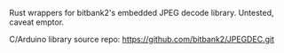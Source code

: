 Rust wrappers for bitbank2's embedded JPEG decode library.
Untested, caveat emptor.

C/Arduino library source repo:
https://github.com/bitbank2/JPEGDEC.git

